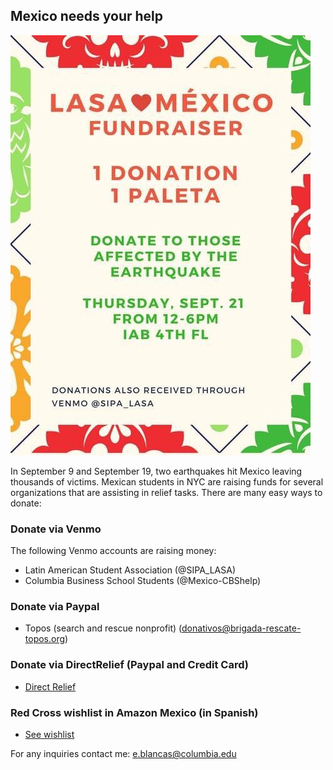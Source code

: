 ## Mexico needs your help

![lasa](lasa.jpeg)

In September 9 and September 19, two earthquakes hit Mexico leaving thousands of victims. Mexican students in NYC are raising funds for several organizations that are assisting in relief tasks. There are many easy ways to donate:

### Donate via Venmo

The following Venmo accounts are raising money:

* Latin American Student Association (@SIPA_LASA)
* Columbia Business School Students (@Mexico-CBShelp)

### Donate via Paypal

* Topos (search and rescue nonprofit) (donativos@brigada-rescate-topos.org)

### Donate via DirectRelief (Paypal and Credit Card)

* [Direct Relief](https://secure.directrelief.org/site/Donation2?df_id=2105&mfc_pref=T&2105.donation=form1&set.SingleDesignee=1923)

### Red Cross wishlist in Amazon Mexico (in Spanish)

* [See wishlist](https://www.amazon.com.mx/b?ie=UTF8&node=17290014011&pf_rd_p=59f95f2a-5084-4d96-a1c4-ffe45abcc16e&pf_rd_s=grid-1-takeover&pf_rd_t=Gateway&pf_rd_i=mobile&pf_rd_m=AVDBXBAVVSXLQ&pf_rd_r=3CQ3TF2BQ0WMHAMNSC7B&pf_rd_r=3CQ3TF2BQ0WMHAMNSC7B&pf_rd_p=59f95f2a-5084-4d96-a1c4-ffe45abcc16e)


For any inquiries contact me: e.blancas@columbia.edu